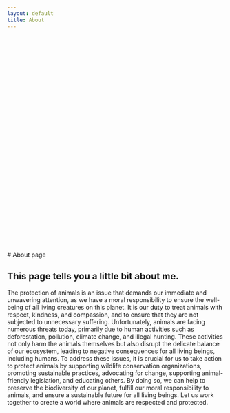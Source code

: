 ```yaml
---
layout: default
title: About
---
```


<head>
  <style>
    .background-image {
      background-image: url('https://img.zcool.cn/community/01ead75db26fe8a801209e1fcc16ec.jpg');
      background-size: cover;
      background-position: center;
      width: 100%;
      height: 500px;
    }
  </style>
  </head>
  <body>
  <div class="background-image"></div>
  </body>
# About page

This page tells you a little bit about me.
-----------------------------------------------
The protection of animals is an issue that demands our immediate and unwavering attention, as we have a moral responsibility to ensure the well-being of all living creatures on this planet. It is our duty to treat animals with respect, kindness, and compassion, and to ensure that they are not subjected to unnecessary suffering. Unfortunately, animals are facing numerous threats today, primarily due to human activities such as deforestation, pollution, climate change, and illegal hunting. These activities not only harm the animals themselves but also disrupt the delicate balance of our ecosystem, leading to negative consequences for all living beings, including humans. To address these issues, it is crucial for us to take action to protect animals by supporting wildlife conservation organizations, promoting sustainable practices, advocating for change, supporting animal-friendly legislation, and educating others. By doing so, we can help to preserve the biodiversity of our planet, fulfill our moral responsibility to animals, and ensure a sustainable future for all living beings. Let us work together to create a world where animals are respected and protected.
